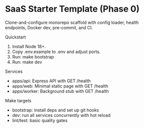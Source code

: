 # SaaS Starter Template (Phase 0)

Clone-and-configure monorepo scaffold with config loader, health endpoints, Docker dev, pre-commit, and CI.

Quickstart

1. Install Node 18+.
2. Copy .env.example to .env and adjust ports.
3. Run: make bootstrap
4. Run: make dev

Services

- apps/api: Express API with GET /health
- apps/web: Minimal static page with GET /health
- apps/worker: Background stub with GET /health

Make targets

- bootstrap: install deps and set up git hooks
- dev: run all services concurrently with hot reload
- lint/test: basic quality gates
